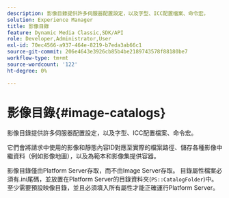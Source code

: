 ```yaml
---
description: 影像目錄提供許多伺服器配置設定，以及字型、ICC配置檔案、命令宏。
solution: Experience Manager
title: 影像目錄
feature: Dynamic Media Classic,SDK/API
role: Developer,Administrator,User
exl-id: 70ec4566-a937-464e-8219-b7eda3ab66c1
source-git-commit: 206e4643e3926cb85b4be2189743578f88180be7
workflow-type: tm+mt
source-wordcount: '122'
ht-degree: 0%

---
```


# 影像目錄{#image-catalogs}

影像目錄提供許多伺服器配置設定，以及字型、ICC配置檔案、命令宏。

它們會將請求中使用的影像和靜態內容ID對應至實際的檔案路徑、儲存各種影像中繼資料（例如影像地圖），以及為範本和影像集提供容器。

影像目錄僅由Platform Server存取，而不由Image Server存取。 目錄屬性檔案必須有.ini尾碼，並放置在Platform Server的目錄資料夾(`PS::CatalogFolder`)中。 至少需要預設映像目錄，並且必須填入所有屬性才能正確運行Platform Server。
